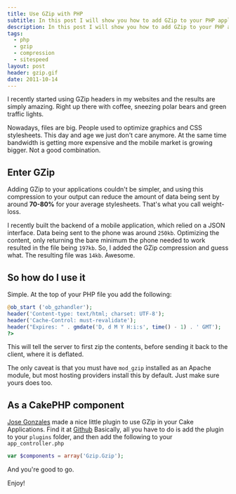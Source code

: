 ```yaml
---
title: Use GZip with PHP
subtitle: In this post I will show you how to add GZip to your PHP application
description: In this post I will show you how to add GZip to your PHP application
tags:
  - php
  - gzip
  - compression
  - sitespeed
layout: post
header: gzip.gif
date: 2011-10-14
---
```


I recently started using GZip headers in my websites and the results are simply amazing. Right up there with coffee, sneezing polar bears and green traffic lights.

Nowadays, files are big. People used to optimize graphics and CSS stylesheets. This day and age we just don't care anymore. At the same time bandwidth is getting more expensive and the mobile market is growing bigger. Not a good combination.

## Enter GZip

Adding GZip to your applications couldn't be simpler, and using this compression to your output can reduce the amount of data being sent by around **70-80%** for your average stylesheets. That's what you call weight-loss.

I recently built the backend of a mobile application, which relied on a JSON interface. Data being sent to the phone was around `250kb`. Optimizing the content, only returning the bare minimum the phone needed to work resulted in the file being `197kb`. So, I added the GZip compression and guess what. The resulting file was `14kb`. Awesome.

## So how do I use it

Simple. At the top of your PHP file you add the following:

``` php
@ob_start ('ob_gzhandler');
header('Content-type: text/html; charset: UTF-8');
header('Cache-Control: must-revalidate');
header("Expires: " . gmdate('D, d M Y H:i:s', time() - 1) . ' GMT');
?>
```

This will tell the server to first zip the contents, before sending it back to the client, where it is deflated.

The only caveat is that you must have `mod_gzip` installed as an Apache module, but most hosting providers install this by default. Just make sure yours does too.

## As a CakePHP component

[Jose Gonzales][1] made a nice little plugin to use GZip in your Cake Applications. Find it at [Github][2] Basically, all you have to do is add the plugin to your `plugins` folder, and then add the following to your `app_controller.php`

``` php
var $components = array('Gzip.Gzip');
```

And you're good to go.

Enjoy!

[1]: http://josediazgonzalez.com/ "Jose Gonzales"
[2]: https://github.com/josegonzalez/gzip-component/ "CakePHP Gzip Component"
